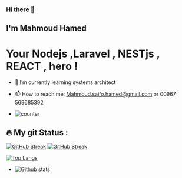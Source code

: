 ### Hi there 👋 

## I'm Mahmoud Hamed 
# Your Nodejs ,Laravel , NESTjs , REACT , hero ! 



- 🌱 I’m currently learning systems architect 

- 📫 How to reach me: Mahmoud.saifo.hamed@gmail.com or 00967 569685392

- ![counter](https://ena7fbetz4jjo2a.m.pipedream.net)

## :fire: My git Status : 
[![GitHub Streak](https://github-readme-streak-stats.herokuapp.com?user=msHamed1&date_format=M%20j%5B%2C%20Y%5D&exclude_days=Sat)](https://git.io/streak-stats)
[![GitHub Streak](https://github-readme-streak-stats.herokuapp.com?user=msHamed1&date_format=M%20j%5B%2C%20Y%5D&exclude_days=Sat)](https://git.io/streak-stats)

[![Top Langs](https://github-readme-stats.vercel.app/api/top-langs/?username==msHamed1&layout=compact&theme=vision-friendly-dark)](https://github.com/anuraghazra/github-readme-stats)



- ![Github stats](https://github-readme-stats.vercel.app/api?username=msHamed1)
  
